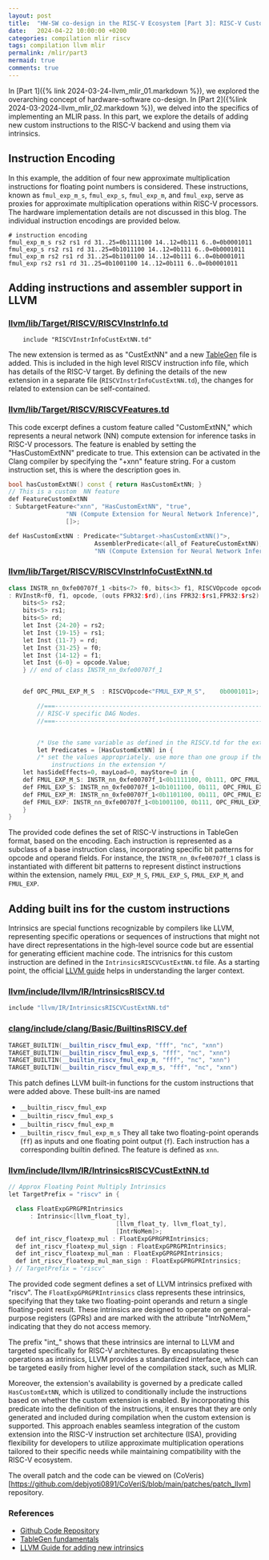 ```yaml
---
layout: post
title:  "HW-SW co-design in the RISC-V Ecosystem [Part 3]: RISC-V Custom Instructions "
date:   2024-04-22 10:00:00 +0200
categories: compilation mlir riscv
tags: compilation llvm mlir
permalink: /mlir/part3
mermaid: true
comments: true
---
```


In [Part 1]({% link 2024-03-24-llvm_mlir_01.markdown %}), we explored the overarching concept of hardware-software co-design. In [Part 2]({%link 2024-03-2024-llvm_mlir_02.markdown %}), we delved into the specifics of implementing an MLIR pass. In this part, we explore the details of adding new custom instructions to the RISC-V backend and using them via intrinsics.

## Instruction Encoding

In this example, the addition of four new approximate multiplication instructions for floating point numbers is considered. These instructions, known as `fmul_exp_m_s`, `fmul_exp_s`, `fmul_exp_m`, and `fmul_exp`, serve as proxies for approximate multiplication operations within RISC-V processors. The hardware implementation details are not discussed in this blog. The individual instruction encodings are provided below.
```shell
# instruction encoding
fmul_exp_m_s rs2 rs1 rd 31..25=0b1111100 14..12=0b111 6..0=0b0001011
fmul_exp_s rs2 rs1 rd 31..25=0b1011100 14..12=0b111 6..0=0b0001011
fmul_exp_m rs2 rs1 rd 31..25=0b1101100 14..12=0b111 6..0=0b0001011
fmul_exp rs2 rs1 rd 31..25=0b1001100 14..12=0b111 6..0=0b0001011
```


## Adding instructions and assembler support in LLVM

### [llvm/lib/Target/RISCV/RISCVInstrInfo.td]()
```
    include "RISCVInstrInfoCustExtNN.td"
```
The new extension is termed as as "CustExtNN" and a new [TableGen](https://llvm.org/docs/TableGen/) file is added. This is included in the high level RISCV instruction info file, which has details of the RISC-V target.
By defining the details of the new extension in a separate file (`RISCVInstrInfoCustExtNN.td`), the changes for related to extension can be self-contained.

### [llvm/lib/Target/RISCV/RISCVFeatures.td]()
This code excerpt defines a custom feature called "CustomExtNN," which represents a neural network (NN) compute extension for inference tasks in RISC-V processors. The feature is enabled by setting the "HasCustomExtNN" predicate to true. This extension can be activated in the Clang compiler by specifying the "+xnn" feature string. For a custom instruction set, this is where the description goes in.

```c++
bool hasCustomExtNN() const { return HasCustomExtNN; }
// This is a custom  NN feature
def FeatureCustomExtNN
: SubtargetFeature<"xnn", "HasCustomExtNN", "true",
                "NN (Compute Extension for Neural Network Inference)",
                []>;

def HasCustomExtNN : Predicate<"Subtarget->hasCustomExtNN()">,
                        AssemblerPredicate<(all_of FeatureCustomExtNN),
                        "NN (Compute Extension for Neural Network Inference)">;
```


### [llvm/lib/Target/RISCV/RISCVInstrInfoCustExtNN.td]()
```c++
class INSTR_nn_0xfe00707f_1 <bits<7> f0, bits<3> f1, RISCVOpcode opcode,  string opcodestr>
: RVInstR<f0, f1, opcode, (outs FPR32:$rd),(ins FPR32:$rs1,FPR32:$rs2),opcodestr, "$rd, $rs1, $rs2"> {
    bits<5> rs2;
    bits<5> rs1;
    bits<5> rd;
    let Inst {24-20} = rs2;
    let Inst {19-15} = rs1;
    let Inst {11-7} = rd;
    let Inst {31-25} = f0;
    let Inst {14-12} = f1;
    let Inst {6-0} = opcode.Value;
    } // end of class INSTR_nn_0xfe00707f_1


    def OPC_FMUL_EXP_M_S  : RISCVOpcode<"FMUL_EXP_M_S",    0b0001011>;

        //===----------------------------------------------------------------------===//
        // RISC-V specific DAG Nodes.
        //===----------------------------------------------------------------------===//


        /* Use the same variable as defined in the RISCV.td for the extension as the predicate */
        let Predicates = [HasCustomExtNN] in {
        /* set the values appropriately. use more than one group if there are different kinds of
            instructions in the extension */
    let hasSideEffects=0, mayLoad=0, mayStore=0 in {
    def FMUL_EXP_M_S: INSTR_nn_0xfe00707f_1<0b1111100, 0b111, OPC_FMUL_EXP_M_S, "fmul_exp_m_s">;
    def FMUL_EXP_S: INSTR_nn_0xfe00707f_1<0b1011100, 0b111, OPC_FMUL_EXP_M_S, "fmul_exp_s">;
    def FMUL_EXP_M: INSTR_nn_0xfe00707f_1<0b1101100, 0b111, OPC_FMUL_EXP_M_S, "fmul_exp_m">;
    def FMUL_EXP: INSTR_nn_0xfe00707f_1<0b1001100, 0b111, OPC_FMUL_EXP_M_S, "fmul_exp">;
    }
}
```

The provided code defines the set of RISC-V instructions in TableGen format, based on the encoding. Each instruction is represented as a subclass of a base instruction class, incorporating specific bit patterns for opcode and operand fields. For instance, the `INSTR_nn_0xfe00707f_1` class is instantiated with different bit patterns to represent distinct instructions within the extension, namely `FMUL_EXP_M_S`, `FMUL_EXP_S`, `FMUL_EXP_M`, and `FMUL_EXP`.

## Adding built ins for the custom instructions

Intrinsics are special functions recognizable by compilers like LLVM, representing specific operations or sequences of instructions that might not have direct representations in the high-level source code but are essential for generating efficient machine code.
The intrisnics for this custom instruction are defined in the `IntrinsicsRISCVCustExtNN.td` file.
As a starting point, the official [LLVM guide](https://llvm.org/docs/ExtendingLLVM.html) helps in understanding the larger context.
### [llvm/include/llvm/IR/IntrinsicsRISCV.td]()
```c
include "llvm/IR/IntrinsicsRISCVCustExtNN.td"
```

### [clang/include/clang/Basic/BuiltinsRISCV.def]()
```c++
TARGET_BUILTIN(__builtin_riscv_fmul_exp, "fff", "nc", "xnn")
TARGET_BUILTIN(__builtin_riscv_fmul_exp_s, "fff", "nc", "xnn")
TARGET_BUILTIN(__builtin_riscv_fmul_exp_m, "fff", "nc", "xnn")
TARGET_BUILTIN(__builtin_riscv_fmul_exp_m_s, "fff", "nc", "xnn")
```
This patch defines LLVM built-in functions for the custom instructions that were added above. These built-ins are named
- `__builtin_riscv_fmul_exp`
- `__builtin_riscv_fmul_exp_s`
- `__builtin_riscv_fmul_exp_m`
- `__builtin_riscv_fmul_exp_m_s`
They all take two floating-point operands (`ff`) as inputs and one floating point output (`f`). Each instruction has a corresponding builtin defined. The feature is defined as `xnn`.

### [llvm/include/llvm/IR/IntrinsicsRISCVCustExtNN.td]()
```c++
// Approx Floating Point Multiply Intrinsics
let TargetPrefix = "riscv" in {

  class FloatExpGPRGPRIntrinsics
      : Intrinsic<[llvm_float_ty],
                              [llvm_float_ty, llvm_float_ty],
                              [IntrNoMem]>;
  def int_riscv_floatexp_mul : FloatExpGPRGPRIntrinsics;
  def int_riscv_floatexp_mul_sign : FloatExpGPRGPRIntrinsics;
  def int_riscv_floatexp_mul_man : FloatExpGPRGPRIntrinsics;
  def int_riscv_floatexp_mul_man_sign : FloatExpGPRGPRIntrinsics;
} // TargetPrefix = "riscv"
```
The provided code segment defines a set of LLVM intrinsics prefixed with "riscv". The `FloatExpGPRGPRIntrinsics` class represents these intrinsics, specifying that they take two floating-point operands and return a single floating-point result. These intrinsics are designed to operate on general-purpose registers (GPRs) and are marked with the attribute "IntrNoMem," indicating that they do not access memory.

 The prefix "int_" shows that these intrinsics are internal to LLVM and targeted specifically for RISC-V architectures. By encapsulating these operations as intrinsics, LLVM provides a standardized interface, which can be targeted easily from higher level of the compilation stack, such as MLIR.

Moreover, the extension's availability is governed by a predicate called `HasCustomExtNN`, which is utilized to conditionally include the instructions based on whether the custom extension is enabled. By incorporating this predicate into the definition of the instructions, it ensures that they are only generated and included during compilation when the custom extension is supported. This approach enables seamless integration of the custom extension into the RISC-V instruction set architecture (ISA), providing flexibility for developers to utilize approximate multiplication operations tailored to their specific needs while maintaining compatibility with the RISC-V ecosystem.

The overall patch and the code can be viewed on (CoVeris)[https://github.com/debjyoti0891/CoVeriS/blob/main/patches/patch_llvm] repository.

### References
+ [Github Code Repository](https://github.com/debjyoti0891/CoVeriS)
+ [TableGen fundamentals](https://llvm.org/docs/TableGen/)
+ [LLVM Guide for adding new intrinsics](https://llvm.org/docs/ExtendingLLVM.html)





